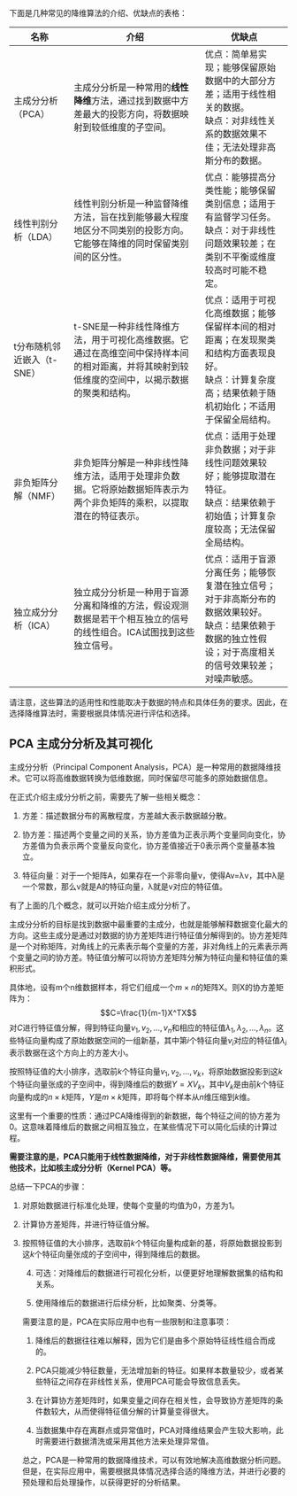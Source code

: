 下面是几种常见的降维算法的介绍、优缺点的表格：

| 名称                       | 介绍                                                         | 优缺点                                                       |
| -------------------------- | ------------------------------------------------------------ | ------------------------------------------------------------ |
| 主成分分析（PCA）          | 主成分分析是一种常用的**线性降维**方法，通过找到数据中方差最大的投影方向，将数据映射到较低维度的子空间。 | 优点：简单易实现；能够保留原始数据中的大部分方差；适用于线性相关的数据。<br>缺点：对非线性关系的数据效果不佳；无法处理非高斯分布的数据。 |
| 线性判别分析（LDA）        | 线性判别分析是一种监督降维方法，旨在找到能够最大程度地区分不同类别的投影方向。它能够在降维的同时保留类别间的区分性。 | 优点：能够提高分类性能；能够保留类别信息；适用于有监督学习任务。<br>缺点：对于非线性问题效果较差；在类别不平衡或维度较高时可能不稳定。 |
| t分布随机邻近嵌入（t-SNE） | t-SNE是一种非线性降维方法，用于可视化高维数据。它通过在高维空间中保持样本间的相对距离，并将其映射到较低维度的空间中，以揭示数据的聚类和结构。 | 优点：适用于可视化高维数据；能够保留样本间的相对距离；在发现聚类和结构方面表现良好。<br>缺点：计算复杂度高；结果依赖于随机初始化；不适用于保留全局结构。 |
| 非负矩阵分解（NMF）        | 非负矩阵分解是一种非线性降维方法，适用于处理非负数据。它将原始数据矩阵表示为两个非负矩阵的乘积，以提取潜在的特征表示。 | 优点：适用于处理非负数据；对于非线性问题效果较好；能够提取潜在特征。<br>缺点：结果依赖于初始值；计算复杂度较高；无法保留全局结构。 |
| 独立成分分析（ICA）        | 独立成分分析是一种用于盲源分离和降维的方法，假设观测数据是若干个相互独立的信号的线性组合。ICA试图找到这些独立信号。 | 优点：适用于盲源分离任务；能够恢复潜在独立信号；对于非高斯分布的数据效果较好。<br>缺点：结果依赖于数据的独立性假设；对于高度相关的信号效果较差；对噪声敏感。 |

请注意，这些算法的适用性和性能取决于数据的特点和具体任务的要求。因此，在选择降维算法时，需要根据具体情况进行评估和选择。

## PCA 主成分分析及其可视化

主成分分析（Principal Component Analysis，PCA）是一种常用的数据降维技术。它可以将高维数据转换为低维数据，同时保留尽可能多的原始数据信息。

在正式介绍主成分分析之前，需要先了解一些相关概念：

1. 方差：描述数据分布的离散程度，方差越大表示数据越分散。

2. 协方差：描述两个变量之间的关系，协方差值为正表示两个变量同向变化，协方差值为负表示两个变量反向变化，协方差值接近于0表示两个变量基本独立。

3. 特征向量：对于一个矩阵A，如果存在一个非零向量v，使得Av=λv，其中λ是一个常数，那么v就是A的特征向量，λ就是v对应的特征值。

有了上面的几个概念，就可以开始介绍主成分分析了。

主成分分析的目标是找到数据中最重要的主成分，也就是能够解释数据变化最大的方向。这些主成分是通过对数据的协方差矩阵进行特征值分解得到的。协方差矩阵是一个对称矩阵，对角线上的元素表示每个变量的方差，非对角线上的元素表示两个变量之间的协方差。特征值分解可以将协方差矩阵分解为特征向量和特征值的乘积形式。

具体地，设有m个n维数据样本，将它们组成一个$m\times n$的矩阵X。则X的协方差矩阵为：$$C=\frac{1}{m-1}X^TX$$ 对$C$进行特征值分解，得到特征向量$v_1,v_2,\dots,v_n$和相应的特征值$\lambda_1,\lambda_2,\dots,\lambda_n$。这些特征向量构成了原始数据空间的一组新基，其中第$i$个特征向量$v_i$对应的特征值$\lambda_i$表示数据在这个方向上的方差大小。

按照特征值的大小排序，选取前$k$个特征向量$v_1,v_2,\dots,v_k$，将原始数据投影到这$k$个特征向量张成的子空间中，得到降维后的数据$Y=XV_k$，其中$V_k$是由前$k$个特征向量构成的$n\times k$矩阵，$Y$是$m\times k$矩阵，即将每个样本从$n$维压缩到$k$维。

这里有一个重要的性质：通过PCA降维得到的新数据，每个特征之间的协方差为0。这意味着降维后的数据之间相互独立，在某些情况下可以简化后续的计算过程。

**需要注意的是，PCA只能用于线性数据降维，对于非线性数据降维，需要使用其他技术，比如核主成分分析（Kernel PCA）等。**

总结一下PCA的步骤：

1. 对原始数据进行标准化处理，使每个变量的均值为0，方差为1。

2. 计算协方差矩阵，并进行特征值分解。

3. 按照特征值的大小排序，选取前$k$个特征向量构成新的基，将原始数据投影到这$k$个特征向量张成的子空间中，得到降维后的数据。


   4. 可选：对降维后的数据进行可视化分析，以便更好地理解数据集的结构和关系。

   5. 使用降维后的数据进行后续分析，比如聚类、分类等。

   需要注意的是，PCA在实际应用中也有一些限制和注意事项：

   1. 降维后的数据往往难以解释，因为它们是由多个原始特征线性组合而成的。

   2. PCA只能减少特征数量，无法增加新的特征。如果样本数量较少，或者某些特征之间存在非线性关系，使用PCA可能会导致信息丢失。

   3. 在计算协方差矩阵时，如果变量之间存在相关性，会导致协方差矩阵的条件数较大，从而使得特征值分解的计算量变得很大。

   4. 当数据集中存在离群点或异常值时，PCA对降维结果会产生较大影响，此时需要进行数据清洗或采用其他方法来处理异常值。

   总之，PCA是一种常用的数据降维技术，可以有效地解决高维数据分析问题。但是，在实际应用中，需要根据具体情况选择合适的降维方法，并进行必要的预处理和后处理操作，以获得更好的分析结果。